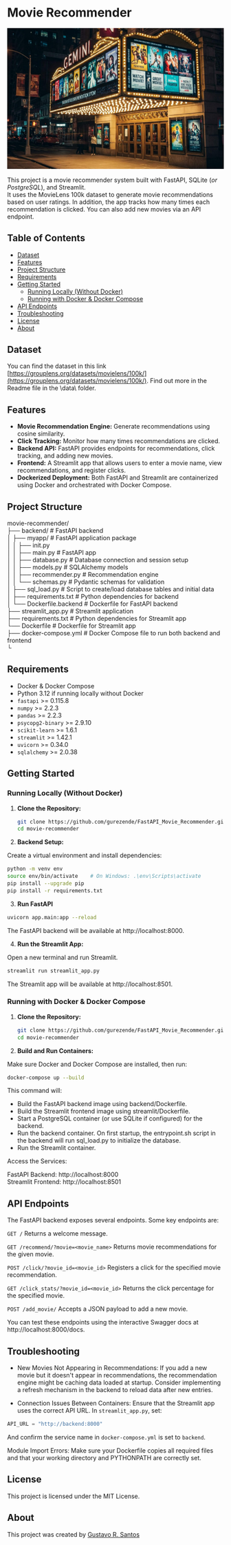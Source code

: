 # Movie Recommender

![](img/movie-recommendation-system.jpg)

This project is a movie recommender system built with FastAPI, SQLite (*or PostgreSQL*), and Streamlit. <br>
It uses the MovieLens 100k dataset to generate movie recommendations based on user ratings. In addition, the app tracks how many times each recommendation is clicked. You can also add new movies via an API endpoint.

## Table of Contents

- [Dataset](#dataset)
- [Features](#features)
- [Project Structure](#project-structure)
- [Requirements](#requirements)
- [Getting Started](#getting-started)
  - [Running Locally (Without Docker)](#running-locally-without-docker)
  - [Running with Docker & Docker Compose](#running-with-docker--docker-compose)
- [API Endpoints](#api-endpoints)
- [Troubleshooting](#troubleshooting)
- [License](#license)
- [About](#about)


## Dataset
You can find the dataset in this link [https://grouplens.org/datasets/movielens/100k/](https://grouplens.org/datasets/movielens/100k/).
Find out more in the Readme file in the \data\ folder.

## Features

- **Movie Recommendation Engine:** Generate recommendations using cosine similarity.
- **Click Tracking:** Monitor how many times recommendations are clicked.
- **Backend API:** FastAPI provides endpoints for recommendations, click tracking, and adding new movies.
- **Frontend:** A Streamlit app that allows users to enter a movie name, view recommendations, and register clicks.
- **Dockerized Deployment:** Both FastAPI and Streamlit are containerized using Docker and orchestrated with Docker Compose.

## Project Structure

movie-recommender/ <br>
├── backend/ # FastAPI backend <br>
│ ├── myapp/ # FastAPI application package <br>
│ │ ├── init.py <br>
│ │ ├── main.py # FastAPI app <br>
│ │ ├── database.py # Database connection and session setup <br>
│ │ ├── models.py # SQLAlchemy models <br>
│ │ ├── recommender.py # Recommendation engine <br>
│ │ └── schemas.py # Pydantic schemas for validation  <br>
│ ├── sql_load.py # Script to create/load database tables and initial data <br>
│ ├── requirements.txt # Python dependencies for backend <br>
│ └── Dockerfile.backend # Dockerfile for FastAPI backend <br>
├── streamlit_app.py # Streamlit application <br>
├── requirements.txt # Python dependencies for Streamlit app <br>
└── Dockerfile # Dockerfile for Streamlit app <br>
├── docker-compose.yml # Docker Compose file to run both backend and frontend <br>
└


## Requirements

- Docker & Docker Compose
- Python 3.12 if running locally without Docker
- `fastapi` >= 0.115.8
- `numpy` >= 2.2.3
- `pandas` >= 2.2.3
- `psycopg2-binary` >= 2.9.10
- `scikit-learn` >= 1.6.1
- `streamlit` >= 1.42.1
- `uvicorn` >= 0.34.0
- `sqlalchemy` >= 2.0.38

## Getting Started

### Running Locally (Without Docker)

1. **Clone the Repository:**

   ```bash
   git clone https://github.com/gurezende/FastAPI_Movie_Recommender.git
   cd movie-recommender
   ```

2. **Backend Setup:**

Create a virtual environment and install dependencies:
```bash
python -m venv env
source env/bin/activate    # On Windows: .\env\Scripts\activate
pip install --upgrade pip
pip install -r requirements.txt
```

3. **Run FastAPI**
```bash
uvicorn app.main:app --reload
```
The FastAPI backend will be available at http://localhost:8000.

4. **Run the Streamlit App:**

Open a new terminal and run Streamlit.

```bash
streamlit run streamlit_app.py
```

The Streamlit app will be available at http://localhost:8501.

### Running with Docker & Docker Compose

1. **Clone the Repository:**

   ```bash
   git clone https://github.com/gurezende/FastAPI_Movie_Recommender.git
   cd movie-recommender
   ```

2. **Build and Run Containers:**

Make sure Docker and Docker Compose are installed, then run:

```bash
docker-compose up --build
```

This command will:

* Build the FastAPI backend image using backend/Dockerfile.
* Build the Streamlit frontend image using streamlit/Dockerfile.
* Start a PostgreSQL container (or use SQLite if configured) for the backend.
* Run the backend container. On first startup, the entrypoint.sh script in the backend will run sql_load.py to initialize the database.
* Run the Streamlit container.

Access the Services:
 
FastAPI Backend: http://localhost:8000 <br>
Streamlit Frontend: http://localhost:8501

## API Endpoints
The FastAPI backend exposes several endpoints. Some key endpoints are:

`GET /`
Returns a welcome message.

`GET /recommend/?movie=<movie_name>`
Returns movie recommendations for the given movie.

`POST /click/?movie_id=<movie_id>`
Registers a click for the specified movie recommendation.

`GET /click_stats/?movie_id=<movie_id>`
Returns the click percentage for the specified movie.

`POST /add_movie/`
Accepts a JSON payload to add a new movie.

You can test these endpoints using the interactive Swagger docs at http://localhost:8000/docs.

## Troubleshooting

* New Movies Not Appearing in Recommendations:
If you add a new movie but it doesn't appear in recommendations, the recommendation engine might be caching data loaded at startup. Consider implementing a refresh mechanism in the backend to reload data after new entries.

* Connection Issues Between Containers:
Ensure that the Streamlit app uses the correct API URL. In `streamlit_app.py`, set:

```python
API_URL = "http://backend:8000" 
```

And confirm the service name in `docker-compose.yml` is set to `backend`.

Module Import Errors:
Make sure your Dockerfile copies all required files and that your working directory and PYTHONPATH are correctly set.

## License
This project is licensed under the MIT License.

## About
This project was created by [Gustavo R. Santos](https://gustavorsantos.me)